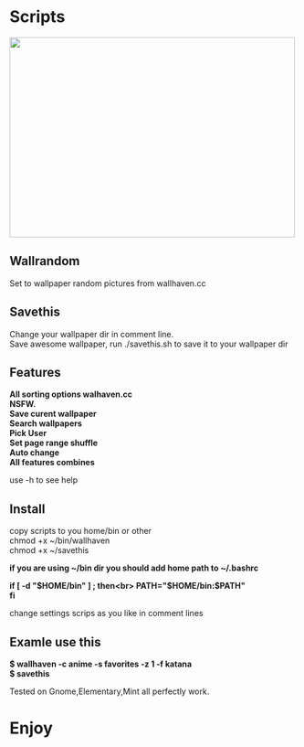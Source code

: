 # Scripts

 <img src="https://i.imgur.com/AaqJs42.jpg" width="500" height="350">

<h2>Wallrandom</h2>

Set to wallpaper random pictures from wallhaven.cc <br>

<h2>Savethis</h2>

Change your wallpaper dir in comment line.<br>
Save awesome wallpaper, run ./savethis.sh to save it to your wallpaper dir

<h2>Features</h2>

<b>All sorting options walhaven.cc <br>
NSFW. <br>
Save curent wallpaper <br>
Search wallpapers <br>
Pick User<br>
Set page range shuffle<br>
Auto change <br>
All features combines<br></b>

use -h to see help

<h2>Install</h2>


copy scripts to you home/bin or other <br>
chmod +x ~/bin/wallhaven<br>
chmod +x ~/savethis<br>

<b>if you are using ~/bin dir you should add home path to ~/.bashrc<br>

if [ -d "$HOME/bin" ] ; then<br>
    PATH="$HOME/bin:$PATH"<br>
fi</b></br>

change settings scrips as you like in comment lines<br>

<h2>Examle use this</h2>

<b>$ wallhaven -c anime -s favorites -z 1 -f katana <br>
$ savethis </b> <br>

Tested on Gnome,Elementary,Mint all perfectly work.

<h1>Enjoy</h1>
